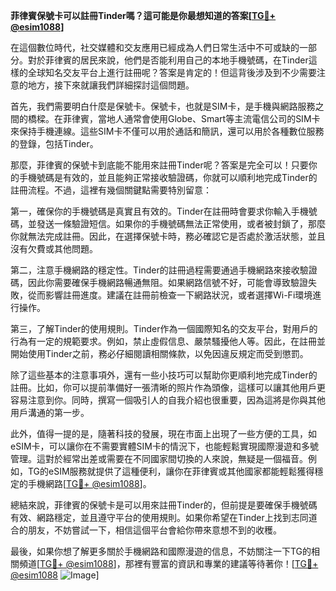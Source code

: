 **菲律賓保號卡可以註冊Tinder嗎？這可能是你最想知道的答案[[TG💪+ @esim1088](https://t.me/s/esim1088)]**

在這個數位時代，社交媒體和交友應用已經成為人們日常生活中不可或缺的一部分。對於菲律賓的居民來說，他們是否能利用自己的本地手機號碼，在Tinder這樣的全球知名交友平台上進行註冊呢？答案是肯定的！但這背後涉及到不少需要注意的地方，接下來就讓我們詳細探討這個問題。

首先，我們需要明白什麼是保號卡。保號卡，也就是SIM卡，是手機與網路服務之間的橋樑。在菲律賓，當地人通常會使用Globe、Smart等主流電信公司的SIM卡來保持手機連線。這些SIM卡不僅可以用於通話和簡訊，還可以用於各種數位服務的登錄，包括Tinder。

那麼，菲律賓的保號卡到底能不能用來註冊Tinder呢？答案是完全可以！只要你的手機號碼是有效的，並且能夠正常接收驗證碼，你就可以順利地完成Tinder的註冊流程。不過，這裡有幾個關鍵點需要特別留意：

第一，確保你的手機號碼是真實且有效的。Tinder在註冊時會要求你輸入手機號碼，並發送一條驗證短信。如果你的手機號碼無法正常使用，或者被封鎖了，那麼你就無法完成註冊。因此，在選擇保號卡時，務必確認它是否處於激活狀態，並且沒有欠費或其他問題。

第二，注意手機網路的穩定性。Tinder的註冊過程需要通過手機網路來接收驗證碼，因此你需要確保手機網路暢通無阻。如果網路信號不好，可能會導致驗證失敗，從而影響註冊進度。建議在註冊前檢查一下網路狀況，或者選擇Wi-Fi環境進行操作。

第三，了解Tinder的使用規則。Tinder作為一個國際知名的交友平台，對用戶的行為有一定的規範要求。例如，禁止虛假信息、嚴禁騷擾他人等。因此，在註冊並開始使用Tinder之前，務必仔細閱讀相關條款，以免因違反規定而受到懲罰。

除了這些基本的注意事項外，還有一些小技巧可以幫助你更順利地完成Tinder的註冊。比如，你可以提前準備好一張清晰的照片作為頭像，這樣可以讓其他用戶更容易注意到你。同時，撰寫一個吸引人的自我介紹也很重要，因為這將是你與其他用戶溝通的第一步。

此外，值得一提的是，隨著科技的發展，現在市面上出現了一些方便的工具，如eSIM卡，可以讓你在不需要實體SIM卡的情況下，也能輕鬆實現國際漫遊和多號管理。這對於經常出差或需要在不同國家間切換的人來說，無疑是一個福音。例如，TG的eSIM服務就提供了這種便利，讓你在菲律賓或其他國家都能輕鬆獲得穩定的手機網路[[TG💪+ @esim1088](https://t.me/s/esim1088)]。

總結來說，菲律賓的保號卡是可以用來註冊Tinder的，但前提是要確保手機號碼有效、網路穩定，並且遵守平台的使用規則。如果你希望在Tinder上找到志同道合的朋友，不妨嘗試一下，相信這個平台會給你帶來意想不到的收穫。

最後，如果你想了解更多關於手機網路和國際漫遊的信息，不妨關注一下TG的相關頻道[[TG💪+ @esim1088](https://t.me/s/esim1088)]，那裡有豐富的資訊和專業的建議等待著你！[[TG💪+ @esim1088](https://t.me/s/esim1088) ![Image](https://i.postimg.cc/4NQfJmqS/Snipaste-2025-05-13-00-14-12.png)]